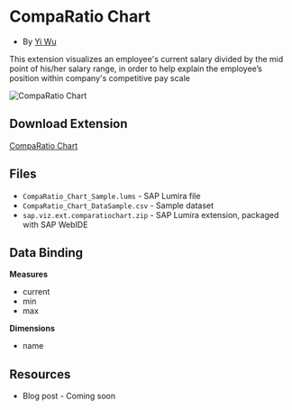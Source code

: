 CompaRatio Chart
=================================================
 * By [Yi Wu](http://scn.sap.com/people/yi.wu01)

This extension visualizes an employee's current salary divided by the mid point of his/her salary range, in order to help explain the employee’s position within company's competitive pay scale

![CompaRatio Chart](https://github.com/SAP/lumira-extension-viz/blob/master/CompaRatio_Chart/CompaRatio_Chart.png)

Download Extension
-----------
[CompaRatio Chart](https://github.com/SAP/lumira-extension-viz/blob/master/CompaRatio_Chart/sap.viz.ext.comparatiochart.zip?raw=true)

Files
-----------
* `CompaRatio_Chart_Sample.lums` - SAP Lumira file
* `CompaRatio_Chart_DataSample.csv` - Sample dataset
* `sap.viz.ext.comparatiochart.zip` - SAP Lumira extension, packaged with SAP WebIDE

Data Binding
-------------
<strong>Measures</strong>
* current
* min
* max

<strong>Dimensions</strong>
* name

Resources
-----------
* Blog post - Coming soon
